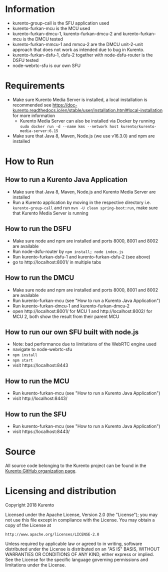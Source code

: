 [comment]: <> ([![License badge]&#40;https://img.shields.io/badge/license-Apache2-orange.svg&#41;]&#40;http://www.apache.org/licenses/LICENSE-2.0&#41;)

[comment]: <> ([![Documentation badge]&#40;https://readthedocs.org/projects/fiware-orion/badge/?version=latest&#41;]&#40;https://doc-kurento.readthedocs.io&#41;)

[comment]: <> ([![Docker badge]&#40;https://img.shields.io/docker/pulls/fiware/orion.svg&#41;]&#40;https://hub.docker.com/r/fiware/stream-oriented-kurento/&#41;)

[comment]: <> ([![Support badge]&#40; https://img.shields.io/badge/support-sof-yellowgreen.svg&#41;]&#40;https://stackoverflow.com/questions/tagged/kurento&#41;)

[comment]: <> ([![][KurentoImage]][Kurento])

[comment]: <> (Copyright 2018 [Kurento]. Licensed under [Apache 2.0 License].)

[Kurento]: https://kurento.org
[KurentoImage]: https://secure.gravatar.com/avatar/21a2a12c56b2a91c8918d5779f1778bf?s=120
[Apache 2.0 License]: http://www.apache.org/licenses/LICENSE-2.0

# Information
- kurento-group-call is the SFU application used
- kurento-furkan-mcu is the MCU used
- kurento-furkan-dmcu-1, kurento-furkan-dmcu-2 and kurento-furkan-mcu is the DMCU tested
- kurento-furkan-mmcu-1 and mmcu-2 are the DMCU unit-2-unit approach that does not work as intended due to bug in Kurento.
- kurento-furkan-dsfu-1, dsfu-2 together with node-dsfu-router is the DSFU tested
- node-webrtc-sfu is our own SFU

# Requirements
- Make sure Kurento Media Server is installed, a local installation is recommended see https://doc-kurento.readthedocs.io/en/stable/user/installation.html#local-installation for more information
  - Kurento Media Server can also be installed via Docker by running `sudo docker run -d --name kms --network host kurento/kurento-media-server:6.15`  
- Make sure that Java 8, Maven, Node.js (we use v16.3.0) and npm are installed

# How to Run

## How to run a Kurento Java Application
- Make sure that Java 8, Maven, Node.js and Kurento Media Server are installed
- Run a Kurento application by moving in the respective directory i.e. `kurento-group-call` and run `mvn -U clean spring-boot:run`, make sure that Kurento Media Server is running

## How to run the DSFU
- Make sure node and npm are installed and ports 8000, 8001 and 8002 are available
- Run node-dsfu-router by `npm install; node index.js`
- Run kurento-furkan-dsfu-1 and kurento-furkan-dsfu-2 (see above)
- go to http://localhost:8001/ in multiple tabs

## How to run the DMCU
- Make sure node and npm are installed and ports 8000, 8001 and 8002 are available
- Run kurento-furkan-mcu (see "How to run a Kurento Java Application")
- Run kurento-furkan-dmcu-1 and kurento-furkan-dmcu-2
- open http://localhost:8001/ for MCU 1 and http://localhost:8002/ for MCU 2, both show the result from their parent MCU

## How to run our own SFU built with node.js
- Note: bad performance due to limitations of the WebRTC engine used
- navigate to node-webrtc-sfu
- `npm install`
- `npm start`
- visit https://localhost:8443

## How to run the MCU
- Run kurento-furkan-mcu (see "How to run a Kurento Java Application")
- visit http://localhost:8443/

## How to run the SFU
- Run kurento-furkan-mcu (see "How to run a Kurento Java Application")
- visit https://localhost:8443/


[comment]: <> (Kurento Java tutorials)

[comment]: <> (======================)

[comment]: <> (Demo applications that showcase how to use the Kurento Java Client.)



[comment]: <> (About Kurento)

[comment]: <> (=============)

[comment]: <> (Kurento is an open source software project providing a platform suitable for creating modular applications with advanced real-time communication capabilities. For knowing more about Kurento, please visit the Kurento project website: https://www.kurento.org.)

[comment]: <> (Kurento is part of [FIWARE]. For further information on the relationship of FIWARE and Kurento check the [Kurento FIWARE Catalog Entry]. Kurento is also part of the [NUBOMEDIA] research initiative.)

[comment]: <> ([FIWARE]: http://www.fiware.org)

[comment]: <> ([Kurento FIWARE Catalog Entry]: http://catalogue.fiware.org/enablers/stream-oriented-kurento)

[comment]: <> ([NUBOMEDIA]: http://www.nubomedia.eu)



[comment]: <> (Documentation)

[comment]: <> (-------------)

[comment]: <> (The Kurento project provides detailed [documentation] including tutorials, installation and development guides. The [Open API specification], also known as *Kurento Protocol*, is available on [apiary.io].)

[comment]: <> ([documentation]: https://www.kurento.org/documentation)

[comment]: <> ([Open API specification]: http://kurento.github.io/doc-kurento/)

[comment]: <> ([apiary.io]: http://docs.streamoriented.apiary.io/)



[comment]: <> (Useful Links)

[comment]: <> (------------)

[comment]: <> (Usage:)

[comment]: <> (* [Installation Guide]&#40;http://doc-kurento.readthedocs.io/en/stable/user/installation.html&#41;)

[comment]: <> (* [Compilation Guide]&#40;http://doc-kurento.readthedocs.io/en/stable/dev/dev_guide.html#developing-kms&#41;)

[comment]: <> (* [Contribution Guide]&#40;http://doc-kurento.readthedocs.io/en/stable/project/contribute.html&#41;)

[comment]: <> (Issues:)

[comment]: <> (* [Bug Tracker]&#40;https://github.com/Kurento/bugtracker/issues&#41;)

[comment]: <> (* [Support]&#40;http://doc-kurento.readthedocs.io/en/stable/user/support.html&#41;)

[comment]: <> (News:)

[comment]: <> (* [Kurento Blog]&#40;https://www.kurento.org/blog&#41;)

[comment]: <> (* [Google Groups]&#40;https://groups.google.com/forum/#!forum/kurento&#41;)



# Source

All source code belonging to the Kurento project can be found in the [Kurento GitHub organization page].

[Kurento GitHub organization page]: https://github.com/Kurento



# Licensing and distribution

Copyright 2018 Kurento

Licensed under the Apache License, Version 2.0 (the "License");
you may not use this file except in compliance with the License.
You may obtain a copy of the License at

    http://www.apache.org/licenses/LICENSE-2.0

Unless required by applicable law or agreed to in writing, software
distributed under the License is distributed on an "AS IS" BASIS,
WITHOUT WARRANTIES OR CONDITIONS OF ANY KIND, either express or implied.
See the License for the specific language governing permissions and
limitations under the License.

